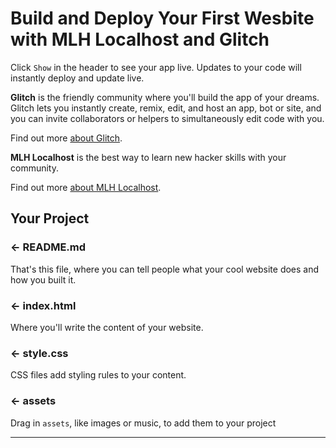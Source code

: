 Build and Deploy Your First Wesbite with MLH Localhost and Glitch 
=================

Click `Show` in the header to see your app live. Updates to your code will instantly deploy and update live.

**Glitch** is the friendly community where you'll build the app of your dreams. Glitch lets you instantly create, remix, edit, and host an app, bot or site, and you can invite collaborators or helpers to simultaneously edit code with you.

Find out more [about Glitch](https://glitch.com/about).

**MLH Localhost** is the best way to learn new hacker skills with your community. 

Find out more [about MLH Localhost](localhost.mlh.io). 


Your Project
------------

### ← README.md

That's this file, where you can tell people what your cool website does and how you built it.

### ← index.html

Where you'll write the content of your website. 

### ← style.css

CSS files add styling rules to your content.

### ← assets

Drag in `assets`, like images or music, to add them to your project

-------------------
